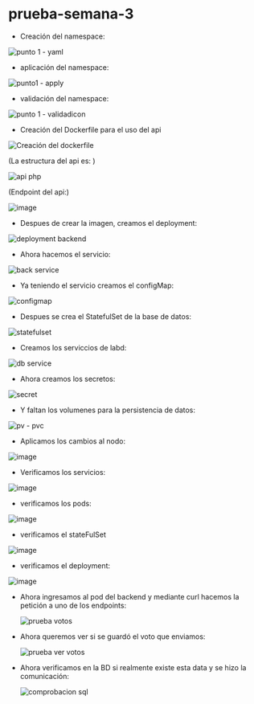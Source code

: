 # prueba-semana-3

- Creación del namespace:

![punto 1 - yaml](https://github.com/EduarXavier/prueba-semana-3/assets/142350836/c11fae71-42ac-4388-9207-fbc164e8df94)

- aplicación del namespace:

![punto1 - apply](https://github.com/EduarXavier/prueba-semana-3/assets/142350836/8a8a73f2-643f-4e28-868b-d8501bb521ec)

- validación del namespace:

![punto 1 - validadicon](https://github.com/EduarXavier/prueba-semana-3/assets/142350836/0ba59760-1a9b-45bf-9b2e-b639b2a1a451)

- Creación del Dockerfile para el uso del api
  
![Creación del dockerfile](https://github.com/EduarXavier/prueba-semana-3/assets/142350836/dd911aa0-71c2-40f2-85aa-4cbbbec90d98)

(La estructura del api es: )

![api php](https://github.com/EduarXavier/prueba-semana-3/assets/142350836/550a02bb-1ff6-4070-8b09-27de92281f7d)

(Endpoint del api:)

![image](https://github.com/EduarXavier/prueba-semana-3/assets/142350836/76939846-9f1c-40a9-b94c-256f1294ed7b)

- Despues de crear la imagen, creamos el deployment:

![deployment backend](https://github.com/EduarXavier/prueba-semana-3/assets/142350836/f88ab6e5-6306-43eb-a6ea-3cc2989bd66d)

- Ahora hacemos el servicio:

![back service](https://github.com/EduarXavier/prueba-semana-3/assets/142350836/02542584-4547-4533-ba4a-83550f127aac)

- Ya teniendo el servicio creamos el configMap:

![configmap](https://github.com/EduarXavier/prueba-semana-3/assets/142350836/85d441c8-1a8e-4a7b-9b2e-df19b57d2d7a)

- Despues se crea el StatefulSet de la base de datos:

![statefulset](https://github.com/EduarXavier/prueba-semana-3/assets/142350836/71b736a4-78d1-469f-aefc-996e2d3abe5a)

- Creamos los serviccios de labd:

![db service](https://github.com/EduarXavier/prueba-semana-3/assets/142350836/85022a25-1d10-49d3-9aa3-445ed13aa297)

- Ahora creamos los secretos:

![secret](https://github.com/EduarXavier/prueba-semana-3/assets/142350836/6404597c-5033-4169-98d9-dd12da0b8260)

- Y faltan los volumenes para la persistencia de datos:

![pv - pvc](https://github.com/EduarXavier/prueba-semana-3/assets/142350836/f26702d0-c3c2-4cfd-8570-941fc3c6b987)

- Aplicamos los cambios al nodo:

![image](https://github.com/EduarXavier/prueba-semana-3/assets/142350836/a011a839-d713-4a98-8164-91661ec89309)

- Verificamos los servicios:

![image](https://github.com/EduarXavier/prueba-semana-3/assets/142350836/1326e75c-9d78-4d7c-baee-cecbe439a88d)

- verificamos los pods:

![image](https://github.com/EduarXavier/prueba-semana-3/assets/142350836/388adb96-88d4-4f1e-a28d-527330c82e01)

- verificamos el stateFulSet

![image](https://github.com/EduarXavier/prueba-semana-3/assets/142350836/d5c3a4bc-3319-424a-bad4-eeaf09f08220)

- verificamos el deployment:

![image](https://github.com/EduarXavier/prueba-semana-3/assets/142350836/0e45ab66-0201-4d99-a957-ce809c9a371b)

- Ahora ingresamos al pod del backend y mediante curl hacemos la petición a uno de los endpoints:

  ![prueba votos](https://github.com/EduarXavier/prueba-semana-3/assets/142350836/ad4efdf8-2f83-405d-8c55-3eb17e698320)

- Ahora queremos ver si se guardó el voto que enviamos:

  ![prueba ver votos](https://github.com/EduarXavier/prueba-semana-3/assets/142350836/0791a608-213d-4424-a48e-838456e7c344)

- Ahora verificamos en la BD si realmente existe esta data y se hizo la comunicación:

  ![comprobacion sql](https://github.com/EduarXavier/prueba-semana-3/assets/142350836/9994d836-885f-4bb8-b664-c7bb0b68df54)

